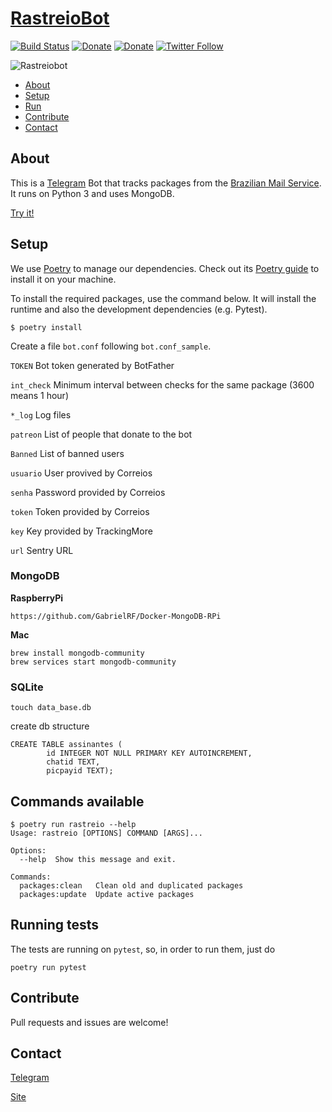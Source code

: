 # [RastreioBot](http://telegram.me/RastreioBot)

[![Build Status](https://travis-ci.org/GabrielRF/RastreioBot.svg?branch=master)](https://travis-ci.org/GabrielRF/RastreioBot)
[![Donate](https://img.shields.io/static/v1?label=Assine&message=PicPay&color=green)](https://grf.xyz/assine)
[![Donate](https://img.shields.io/static/v1?label=Colabore&message=PicPay&color=brightgreen)](https://grf.xyz/picpay)
[![Twitter Follow](https://img.shields.io/twitter/follow/espadrine.svg?style=social&label=Follow)](https://twitter.com/gabrf)

![Rastreiobot](https://github.com/GabrielRF/RastreioBot/blob/master/imgs/rastreiobot.png?raw=true)

* [About](#about)
* [Setup](#setup)
* [Run](#run)
* [Contribute](#contribute)
* [Contact](#contact)

## About

This is a [Telegram](http://telegram.org) Bot that tracks packages from the [Brazilian Mail Service](https://www.correios.com.br/). It runs on Python 3 and uses MongoDB.

[Try it!](http://telegram.me/RastreioBot)

## Setup

We use [Poetry](https://python-poetry.org/) to manage our dependencies. Check out its [Poetry guide](https://python-poetry.org/docs/#installation) to install it on your machine.

To install the required packages, use the command below. It will install the runtime and also the development dependencies (e.g. Pytest).

```
$ poetry install
```

Create a file `bot.conf` following `bot.conf_sample`.

`TOKEN` Bot token generated by BotFather

`int_check` Minimum interval between checks for the same package (3600 means 1 hour)

`*_log` Log files

`patreon` List of people that donate to the bot

`Banned` List of banned users

`usuario` User provived by Correios

`senha` Password provided by Correios

`token` Token provided by Correios

`key` Key provided by TrackingMore

`url` Sentry URL

### MongoDB

__RaspberryPi__
```
https://github.com/GabrielRF/Docker-MongoDB-RPi
```
__Mac__

```
brew install mongodb-community
brew services start mongodb-community
```

### SQLite


```
touch data_base.db
```

create db structure
```
CREATE TABLE assinantes (
        id INTEGER NOT NULL PRIMARY KEY AUTOINCREMENT,
        chatid TEXT,
        picpayid TEXT);
```

## Commands available

```
$ poetry run rastreio --help
Usage: rastreio [OPTIONS] COMMAND [ARGS]...

Options:
  --help  Show this message and exit.

Commands:
  packages:clean   Clean old and duplicated packages
  packages:update  Update active packages
```

## Running tests

The tests are running on `pytest`, so, in order to run them, just do

```
poetry run pytest
```

## Contribute

Pull requests and issues are welcome!

## Contact

[Telegram](http://telegram.me/GabrielRF)

[Site](http://www.gabrf.com)
